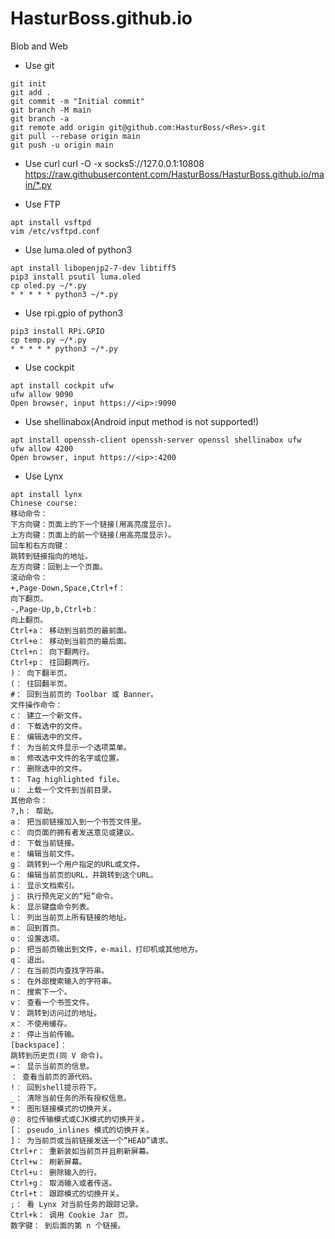 # HasturBoss.github.io
Blob and Web

* Use git
```Git
git init
git add .
git commit -m "Initial commit"
git branch -M main
git branch -a
git remote add origin git@github.com:HasturBoss/<Res>.git
git pull --rebase origin main
git push -u origin main
```

* Use curl
curl -O -x socks5://127.0.0.1:10808 https://raw.githubusercontent.com/HasturBoss/HasturBoss.github.io/main/*.py

* Use FTP
```Shell
apt install vsftpd
vim /etc/vsftpd.conf
```

* Use luma.oled of python3
```Shell
apt install libopenjp2-7-dev libtiff5
pip3 install psutil luma.oled
cp oled.py ~/*.py
* * * * * python3 ~/*.py
```

* Use rpi.gpio of python3
```Shell
pip3 install RPi.GPIO
cp temp.py ~/*.py
* * * * * python3 ~/*.py
```

* Use cockpit
```Shell
apt install cockpit ufw
ufw allow 9090
Open browser, input https://<ip>:9090
```

* Use shellinabox(Android input method is not supported!)
```Shell
apt install openssh-client openssh-server openssl shellinabox ufw
ufw allow 4200
Open browser, input https://<ip>:4200
```

* Use Lynx
```Shell
apt install lynx
Chinese course:
移动命令：
下方向键：页面上的下一个链接(用高亮度显示)。
上方向键：页面上的前一个链接(用高亮度显示)。
回车和右方向键：
跳转到链接指向的地址。
左方向键：回到上一个页面。
滚动命令：
+,Page-Down,Space,Ctrl+f：
向下翻页。
-,Page-Up,b,Ctrl+b：
向上翻页。
Ctrl+a： 移动到当前页的最前面。
Ctrl+e： 移动到当前页的最后面。
Ctrl+n： 向下翻两行。
Ctrl+p： 往回翻两行。
)： 向下翻半页。
(： 往回翻半页。
#： 回到当前页的 Toolbar 或 Banner。
文件操作命令：
c： 建立一个新文件。
d： 下载选中的文件。
E： 编辑选中的文件。
f： 为当前文件显示一个选项菜单。
m： 修改选中文件的名字或位置。
r： 删除选中的文件。
t： Tag highlighted file。
u： 上载一个文件到当前目录。
其他命令：
?,h： 帮助。
a： 把当前链接加入到一个书签文件里。
c： 向页面的拥有者发送意见或建议。
d： 下载当前链接。
e： 编辑当前文件。
g： 跳转到一个用户指定的URL或文件。
G： 编辑当前页的URL，并跳转到这个URL。
i： 显示文档索引。
j： 执行预先定义的“短”命令。
k： 显示键盘命令列表。
l： 列出当前页上所有链接的地址。
m： 回到首页。
o： 设置选项。
p： 把当前页输出到文件，e-mail，打印机或其他地方。
q： 退出。
/： 在当前页内查找字符串。
s： 在外部搜索输入的字符串。
n： 搜索下一个。
v： 查看一个书签文件。
V： 跳转到访问过的地址。
x： 不使用缓存。
z： 停止当前传输。
[backspace]：
跳转到历史页(同 V 命令)。
=： 显示当前页的信息。
： 查看当前页的源代码。
!： 回到shell提示符下。
_： 清除当前任务的所有授权信息。
*： 图形链接模式的切换开关。
@： 8位传输模式或CJK模式的切换开关。
[： pseudo_inlines 模式的切换开关。
]： 为当前页或当前链接发送一个“HEAD”请求。
Ctrl+r： 重新装如当前页并且刷新屏幕。
Ctrl+w： 刷新屏幕。
Ctrl+u： 删除输入的行。
Ctrl+g： 取消输入或者传送。
Ctrl+t： 跟踪模式的切换开关。
;： 看 Lynx 对当前任务的跟踪记录。
Ctrl+k： 调用 Cookie Jar 页。
数字键： 到后面的第 n 个链接。
```

